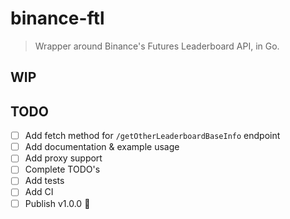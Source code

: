 # binance-ftl
> Wrapper around Binance's Futures Leaderboard API, in Go.

## WIP

## TODO
- [ ] Add fetch method for `/getOtherLeaderboardBaseInfo` endpoint
- [ ] Add documentation & example usage
- [ ] Add proxy support
- [ ] Complete TODO's
- [ ] Add tests
- [ ] Add CI
- [ ] Publish v1.0.0 :tada:
